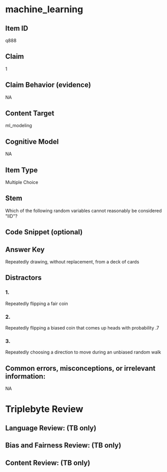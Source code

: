 # machine_learning

## Item ID
q888

## Claim
1

## Claim Behavior (evidence)
NA

## Content Target
ml_modeling

## Cognitive Model
NA

## Item Type
Multiple Choice

## Stem
Which of the following random variables cannot reasonably be considered "IID"?

## Code Snippet (optional)


## Answer Key
Repeatedly drawing, without replacement, from a deck of cards

## Distractors

### 1.
Repeatedly flipping a fair coin

### 2.
Repeatedly flipping a biased coin that comes up heads with probability .7

### 3.
Repeatedly choosing a direction to move during an unbiased random walk

## Common errors, misconceptions, or irrelevant information:
NA

# Triplebyte Review


## Language Review: (TB only)


## Bias and Fairness Review: (TB only)


## Content Review: (TB only)

